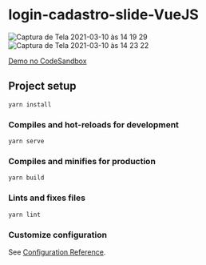 # login-cadastro-slide-VueJS

![Captura de Tela 2021-03-10 às 14 19 29](https://user-images.githubusercontent.com/4931735/110670501-37798180-81ac-11eb-8d3e-12c355b4bff2.png)
![Captura de Tela 2021-03-10 às 14 23 22](https://user-images.githubusercontent.com/4931735/110670507-39434500-81ac-11eb-88e1-e8392464b03c.png)

[Demo no CodeSandbox](https://codesandbox.io/s/login-slide-vuejs-wtjyt)



## Project setup
```
yarn install
```

### Compiles and hot-reloads for development
```
yarn serve
```

### Compiles and minifies for production
```
yarn build
```

### Lints and fixes files
```
yarn lint
```

### Customize configuration
See [Configuration Reference](https://cli.vuejs.org/config/).
